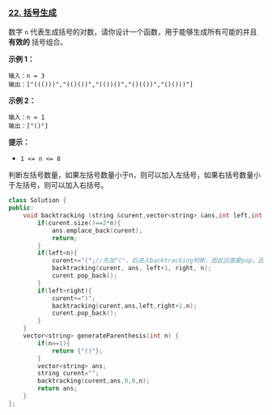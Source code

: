 ### [22. 括号生成](https://leetcode.cn/problems/generate-parentheses/)

数字 `n` 代表生成括号的对数，请你设计一个函数，用于能够生成所有可能的并且 **有效的** 括号组合。

**示例 1：**

```
输入：n = 3
输出：["((()))","(()())","(())()","()(())","()()()"]
```

**示例 2：**

```
输入：n = 1
输出：["()"]
```

**提示：**

- `1 <= n <= 8`

判断左括号数量，如果左括号数量小于n，则可以加入左括号，如果右括号数量小于左括号，则可以加入右括号。

```c++
class Solution {
public:
    void backtracking (string &curent,vector<string> &ans,int left,int right,int n){
        if(curent.size()==2*n){
            ans.emplace_back(curent);
            return;
        }
        if(left<n){
            curent+="(";//先加"("，后进入backtracking判断，因此后面要pop。因为判断条件时2*n
            backtracking(curent, ans, left+1, right, n);
            curent.pop_back();
        }
        if(left>right){
            curent+=")";
            backtracking(curent,ans,left,right+1,n);
            curent.pop_back();
        }
    }
    vector<string> generateParenthesis(int n) {
        if(n==1){
            return {"()"};
        }
        vector<string> ans;
        string curent="";
        backtracking(curent,ans,0,0,n);
        return ans;
    }
};
```


